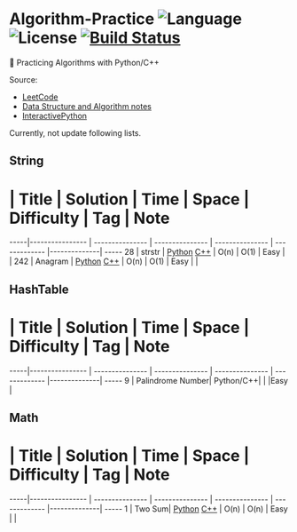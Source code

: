 # Algorithm-Practice ![Language](https://img.shields.io/badge/language-Python%20%2F%20C++%2011-orange.svg) ![License](https://img.shields.io/badge/license-MIT-blue.svg) [![Build Status](https://travis-ci.com/RobinCPC/algorithm-practice.svg?token=38WHdrpPdHmSXRxaucRW&branch=master)](https://travis-ci.com/RobinCPC/algorithm-practice)
:memo: Practicing Algorithms with Python/C++

Source:
* [LeetCode](https://leetcode.com/)
* [Data Structure and Algorithm notes](https://www.gitbook.com/book/yuanbin/algorithm/details)
* [InteractivePython](https://interactivepython.org/runestone/static/pythonds/index.html)


Currently, not update following lists.

## String
  #  | Title           |  Solution       |  Time           | Space           | Difficulty    | Tag          | Note
-----|---------------- | --------------- | --------------- | --------------- | ------------- |--------------| -----
28   | strstr | [Python](./String/strStr.py) [C++](./String/strStr.cpp) | O(n) | O(1) | Easy |              |
242  | Anagram | [Python](./String/anagrams.py) [C++](./String/anagrams.cpp) | O(n) | O(1) | Easy           |              |


## HashTable
  #  | Title           |  Solution       |  Time           | Space           | Difficulty    | Tag          | Note
-----|---------------- | --------------- | --------------- | --------------- | ------------- |--------------| -----
9 | Palindrome Number| Python/C++| | |Easy |

## Math
  #  | Title           |  Solution       |  Time           | Space           | Difficulty    | Tag          | Note
-----|---------------- | --------------- | --------------- | --------------- | ------------- |--------------| -----
1 | Two Sum| [Python](./IntegerArray/twoSum.py) [C++](./IntegerArray/twoSum.cpp) | O(n) | O(n) | Easy | |

